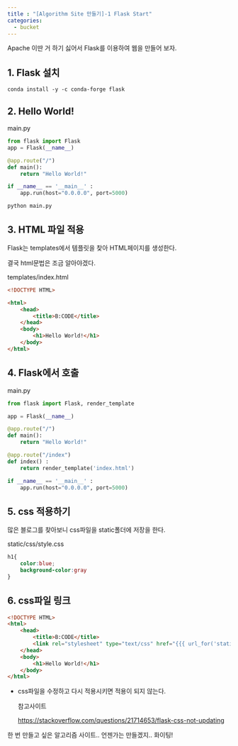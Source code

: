 ```yaml
---
title : "[Algorithm Site 만들기]-1 Flask Start"
categories:
  - bucket
---
```


Apache 이딴 거 하기 싫어서 Flask를 이용하여 웹을 만들어 보자.

## 1. Flask 설치

~~~
conda install -y -c conda-forge flask
~~~
## 2. Hello World!

main.py

~~~python
from flask import Flask
app = Flask(__name__)

@app.route("/")
def main():
    return "Hello World!"

if __name__ == '__main__' :
    app.run(host="0.0.0.0", port=5000)
~~~

~~~
python main.py
~~~

## 3. HTML 파일 적용

Flask는 templates에서 템플릿을 찾아 HTML페이지를 생성한다.

결국 html문법은 조금 알아야겠다.

templates/index.html

~~~html
<!DOCTYPE HTML>

<html>
    <head>
        <title>B:CODE</title>
    </head>
    <body>
        <h1>Hello World!</h1>
    </body>
</html>
~~~

## 4. Flask에서 호출

main.py

~~~python
from flask import Flask, render_template

app = Flask(__name__)

@app.route("/")
def main():
    return "Hello World!"

@app.route("/index")
def index() :
    return render_template('index.html')

if __name__ == '__main__' :
    app.run(host="0.0.0.0", port=5000)
~~~

## 5. css 적용하기

많은 블로그를 찾아보니 css파일을 static폴더에 저장을 한다.

static/css/style.css

~~~css  
h1{
    color:blue;
    background-color:gray
}
~~~

## 6. css파일 링크

~~~html
<!DOCTYPE HTML>
<html>
    <head>
        <title>B:CODE</title>
        <link rel="stylesheet" type="text/css" href="{{{ url_for('static', filename='css/style.css') }}}" />
    </head>
    <body>
        <h1>Hello World!</h1>
    </body>
</html>
~~~

* css파일을 수정하고 다시 적용시키면 적용이 되지 않는다.

    참고사이트

    https://stackoverflow.com/questions/21714653/flask-css-not-updating


한 번 만들고 싶은 알고리즘 사이트.. 언젠가는 만들겠지.. 화이팅!